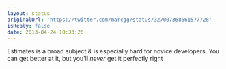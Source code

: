 ```yaml
---
layout: status
originalUrl: 'https://twitter.com/marcgg/status/327007368661577728'
isReply: false
date: 2013-04-24 10:33:26
---
```


Estimates is a broad subject &amp; is especially hard for novice developers. You can get better at it, but you'll _never_ get it perfectly right
